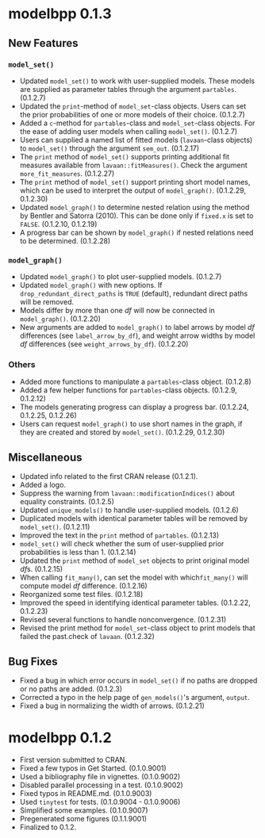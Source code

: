 # modelbpp 0.1.3

## New Features

### `model_set()`

- Updated `model_set()` to work with
  user-supplied models. These models
  are supplied as parameter tables
  through the argument `partables`.
  (0.1.2.7)
- Updated the `print`-method of
  `model_set`-class objects. Users can
  set the prior probabilities of one or
  more models of their choice. (0.1.2.7)
- Added a `c`-method for `partables`-class
  and `model_set`-class objects. For the
  ease of adding user models when calling
  `model_set()`. (0.1.2.7)
- Users can supplied a named list of
  fitted models (`lavaan`-class objects)
  to `model_set()` through the
  argument `sem_out`. (0.1.2.17)
- The `print` method of `model_set()`
  supports printing additional fit
  measures available from
  `lavaan::fitMeasures()`. Check the
  argument `more_fit_measures`.
  (0.1.2.27)
- The `print` method of `model_set()`
  support printing short model names,
  which can be used to interpret
  the output of `model_graph()`.
  (0.1.2.29, 0.1.2.30)
- Updated `model_graph()` to determine
  nested relation using the method
  by Bentler and Satorra (2010). This
  can be done only if `fixed.x`
  is set to `FALSE`. (0.1.2.10, 0.1.2.19)
- A progress bar can be shown by
  `model_graph()` if nested relations
  need to be determined. (0.1.2.28)

### `model_graph()`

- Updated `model_graph()` to plot
  user-supplied models. (0.1.2.7)
- Updated `model_graph()` with new options.
  If `drop_redundant_direct_paths`
  is `TRUE` (default), redundant
  direct paths will be removed.
- Models differ by more than one *df*
  will now be connected in `model_graph()`.
  (0.1.2.20)
- New arguments are added to `model_graph()`
  to label arrows by model *df*
  differences (see `label_arrow_by_df`),
  and weight arrow widths by
  model *df* differences (see
  `weight_arrows_by_df`). (0.1.2.20)

### Others

- Added more functions to manipulate
  a `partables`-class object. (0.1.2.8)
- Added a few helper functions for
  `partables`-class objects. (0.1.2.9, 0.1.2.12)
- The models generating progress can
  display a progress bar.
  (0.1.2.24, 0.1.2.25, 0.1.2.26)
- Users can request `model_graph()`
  to use short names in the
  graph, if they are created and
  stored by `model_set()`.
  (0.1.2.29, 0.1.2.30)

## Miscellaneous

- Updated info related to the first CRAN
  release (0.1.2.1).
- Added a logo.
- Suppress the warning from
  `lavaan::modificationIndices()` about
  equality constraints. (0.1.2.5)
- Updated `unique_models()` to handle
  user-supplied models. (0.1.2.6)
- Duplicated models with identical
  parameter tables
  will be removed by `model_set()`. (0.1.2.11)
- Improved the text in the `print`
  method of `partables`. (0.1.2.13)
- `model_set()` will check whether
  the sum of user-supplied prior
  probabilities is less than 1. (0.1.2.14)
- Updated the `print` method of
  `model_set` objects to print original
  model *df*s. (0.1.2.15)
- When calling `fit_many()`, can set the
  model with which`fit_many()` will compute
  model *df* difference. (0.1.2.16)
- Reorganized some test files. (0.1.2.18)
- Improved the speed in identifying
  identical parameter tables.
  (0.1.2.22, 0.1.2.23)
- Revised several functions to handle
  nonconvergence. (0.1.2.31)
- Revised the print method for
  `model_set`-class object to print
  models that failed the past.check
  of `lavaan`. (0.1.2.32)

## Bug Fixes

- Fixed a bug in which error occurs in
  `model_set()` if no paths are dropped
  or no paths are added. (0.1.2.3)
- Corrected a typo in the help page of
  `gen_models()`'s argument, `output`.
- Fixed a bug in normalizing the width
  of arrows. (0.1.2.21)

# modelbpp 0.1.2

- First version submitted to CRAN.
- Fixed a few typos in Get Started. (0.1.0.9001)
- Used a bibliography file in vignettes. (0.1.0.9002)
- Disabled parallel processing in a test. (0.1.0.9002)
- Fixed typos in README.md. (0.1.0.9003)
- Used `tinytest` for tests. (0.1.0.9004 - 0.1.0.9006)
- Simplified some examples. (0.1.0.9007)
- Pregenerated some figures (0.1.1.9001)
- Finalized to 0.1.2.